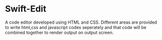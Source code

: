 # Swift-Edit

A code editor developed using HTML and CSS. Different areas are provided to write html,css and javascript codes seperately and that code will be combined together to render output on output screen.
